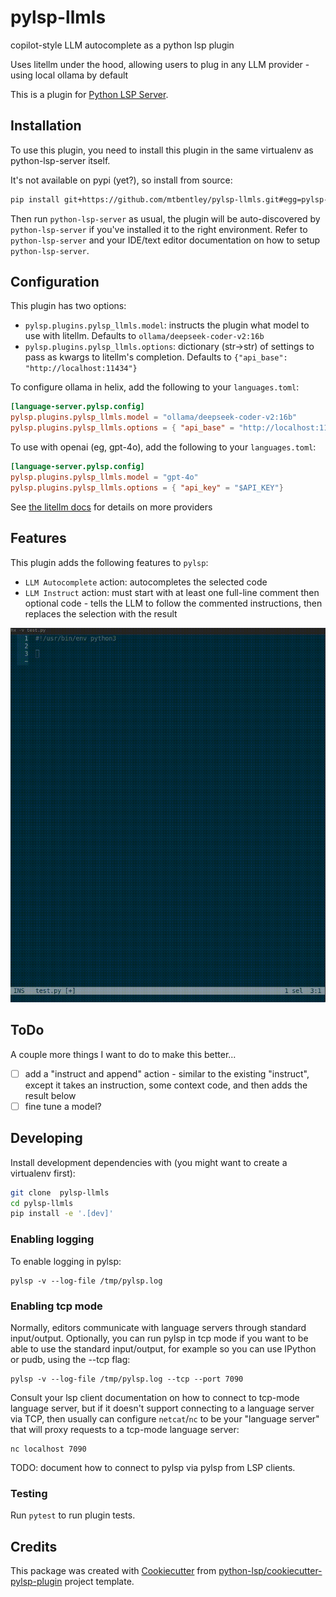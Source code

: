 # pylsp-llmls

copilot-style LLM autocomplete as a python lsp plugin

Uses litellm under the hood, allowing users to plug in any LLM provider - using local ollama by default

This is a plugin for [Python LSP Server](https://github.com/python-lsp/python-lsp-server).

## Installation

To use this plugin, you need to install this plugin in the same virtualenv as python-lsp-server itself.

It's not available on pypi (yet?), so install from source:
``` bash
pip install git+https://github.com/mtbentley/pylsp-llmls.git#egg=pylsp-llmls
```

Then run `python-lsp-server` as usual, the plugin will be auto-discovered by
`python-lsp-server` if you've installed it to the right environment. Refer to
`python-lsp-server` and your IDE/text editor documentation on how to setup
`python-lsp-server`.

## Configuration

This plugin has two options:
- `pylsp.plugins.pylsp_llmls.model`: instructs the plugin what model to use with litellm. Defaults to `ollama/deepseek-coder-v2:16b`
- `pylsp.plugins.pylsp_llmls.options`: dictionary (str->str) of settings to pass as kwargs to litellm's completion. Defaults to `{"api_base": "http://localhost:11434"}`

To configure ollama in helix, add the following to your `languages.toml`:
```toml
[language-server.pylsp.config]
pylsp.plugins.pylsp_llmls.model = "ollama/deepseek-coder-v2:16b"
pylsp.plugins.pylsp_llmls.options = { "api_base" = "http://localhost:11434"}
```

To use with openai (eg, gpt-4o), add the following to your `languages.toml`:
```toml
[language-server.pylsp.config]
pylsp.plugins.pylsp_llmls.model = "gpt-4o"
pylsp.plugins.pylsp_llmls.options = { "api_key" = "$API_KEY"}
```

See [the litellm docs](https://docs.litellm.ai/docs/providers) for details on more providers

## Features

This plugin adds the following features to `pylsp`:
- `LLM Autocomplete` action: autocompletes the selected code
- `LLM Instruct` action: must start with at least one full-line comment then optional code - tells the LLM to follow the commented instructions, then replaces the selection with the result

![example](recording.gif)

## ToDo
A couple more things I want to do to make this better...
- [ ] add a "instruct and append" action - similar to the existing "instruct", except it takes an instruction, some context code, and then adds the result below
- [ ] fine tune a model?

## Developing

Install development dependencies with (you might want to create a virtualenv first):

``` bash
git clone  pylsp-llmls
cd pylsp-llmls
pip install -e '.[dev]'
```

### Enabling logging

To enable logging in pylsp:

    pylsp -v --log-file /tmp/pylsp.log

### Enabling tcp mode

Normally, editors communicate with language servers through standard
input/output. Optionally, you can run pylsp in tcp mode if you want to be able
to use the standard input/output, for example so you can use IPython or pudb,
using the --tcp flag:

    pylsp -v --log-file /tmp/pylsp.log --tcp --port 7090

Consult your lsp client documentation on how to connect to tcp-mode language
server, but if it doesn't support connecting to a language server via TCP, then
usually can configure `netcat`/`nc` to be your "language server" that will
proxy requests to a tcp-mode language server:

    nc localhost 7090

TODO: document how to connect to pylsp via pylsp from LSP clients.
### Testing 

Run `pytest` to run plugin tests.



## Credits

This package was created with
[Cookiecutter](https://github.com/audreyr/cookiecutter) from 
[python-lsp/cookiecutter-pylsp-plugin](https://github.com/python-lsp/cookiecutter-pylsp-plugin)
project template.
